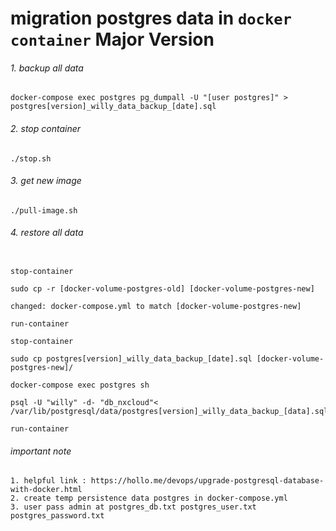 # migration postgres data in `docker container` Major Version
###### 1. backup all data
```
docker-compose exec postgres pg_dumpall -U "[user postgres]" > postgres[version]_willy_data_backup_[date].sql
```

###### 2. stop container
```
./stop.sh
```

###### 3. get new image
```
./pull-image.sh
```

###### 4. restore all data
```

stop-container

sudo cp -r [docker-volume-postgres-old] [docker-volume-postgres-new]

changed: docker-compose.yml to match [docker-volume-postgres-new]

run-container

stop-container

sudo cp postgres[version]_willy_data_backup_[date].sql [docker-volume-postgres-new]/

docker-compose exec postgres sh

psql -U "willy" -d- "db_nxcloud"<  /var/lib/postgresql/data/postgres[version]_willy_data_backup_[data].sql

run-container
```


###### important note
```
1. helpful link : https://hollo.me/devops/upgrade-postgresql-database-with-docker.html
2. create temp persistence data postgres in docker-compose.yml
3. user pass admin at postgres_db.txt postgres_user.txt postgres_password.txt
```
